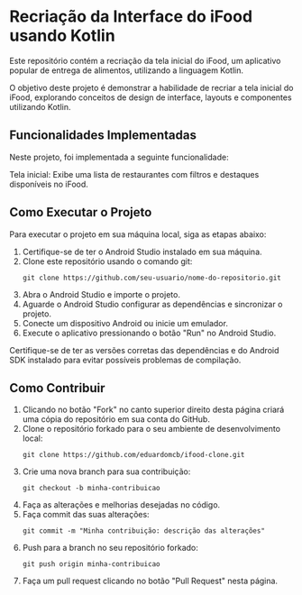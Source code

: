 
# Recriação da Interface do iFood usando Kotlin

Este repositório contém a recriação da tela inicial do iFood, um aplicativo popular de entrega de alimentos, utilizando a linguagem Kotlin.

O objetivo deste projeto é demonstrar a habilidade de recriar a tela inicial do iFood, explorando conceitos de design de interface, layouts e componentes utilizando Kotlin.

## Funcionalidades Implementadas

Neste projeto, foi implementada a seguinte funcionalidade:

Tela inicial: Exibe uma lista de restaurantes com filtros e destaques disponíveis no iFood.

## Como Executar o Projeto

Para executar o projeto em sua máquina local, siga as etapas abaixo:

1. Certifique-se de ter o Android Studio instalado em sua máquina.
2. Clone este repositório usando o comando git:
   ```
   git clone https://github.com/seu-usuario/nome-do-repositorio.git
   ```
3. Abra o Android Studio e importe o projeto.
4. Aguarde o Android Studio configurar as dependências e sincronizar o projeto.
5. Conecte um dispositivo Android ou inicie um emulador.
6. Execute o aplicativo pressionando o botão "Run" no Android Studio.

Certifique-se de ter as versões corretas das dependências e do Android SDK instalado para evitar possíveis problemas de compilação.


## Como Contribuir

1. Clicando no botão "Fork" no canto superior direito desta página criará uma cópia do repositório em sua conta do GitHub.
2. Clone o repositório forkado para o seu ambiente de desenvolvimento local:
   ```
   git clone https://github.com/eduardomcb/ifood-clone.git
   ```
3. Crie uma nova branch para sua contribuição:
   ```
   git checkout -b minha-contribuicao
   ```
4. Faça as alterações e melhorias desejadas no código.
5. Faça commit das suas alterações:
   ```
   git commit -m "Minha contribuição: descrição das alterações"
   ```
6. Push para a branch no seu repositório forkado:
   ```
   git push origin minha-contribuicao
   ```
7. Faça um pull request clicando no botão "Pull Request" nesta página.